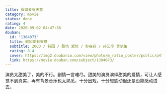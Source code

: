 ```yaml
---
title: 假如爱有天意
category: movie
status: done
rating: 4
date: 2020-09-02 04:47:38
douban:
  id: "1304073"
  title: 假如爱有天意
  subtitle: 2003 / 韩国 / 剧情 爱情 / 郭在容 / 孙艺珍 曹承佑
  rating: 8.4
  cover: https://img2.doubanio.com/view/photo/m_ratio_poster/public/p479746811.jpg
  link: https://movie.douban.com/subject/1304073/
---
```


演员太甜美了，美的不行。剧情一言难尽。甜美的演员演绎甜美的爱情，可让人感觉不到真实，再有背景音乐也太熟悉，十分出戏，十分想感动但还是没能感动进去。